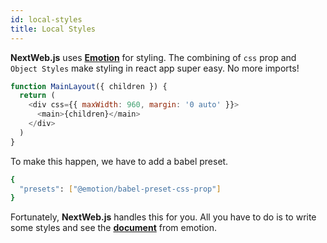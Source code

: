 ```yaml
---
id: local-styles
title: Local Styles
---
```


**NextWeb.js** uses [**Emotion**](https://emotion.sh/) for styling. The combining of ```css``` prop and ```Object Styles``` make styling in react app super easy. No more imports!

```javascript
function MainLayout({ children }) {
  return (
    <div css={{ maxWidth: 960, margin: '0 auto' }}>
      <main>{children}</main>
    </div>
  )
}
```

To make this happen, we have to add a babel preset.

```bash
{
  "presets": ["@emotion/babel-preset-css-prop"]
}
```

Fortunately, **NextWeb.js** handles this for you. All you have to do is to write some styles and see the [**document**](https://emotion.sh/docs/object-styles) from emotion.